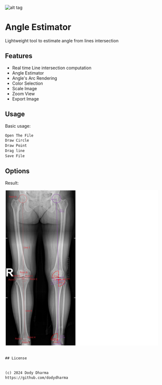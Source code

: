 ![alt tag](https://github.com/dodydharma)
# Angle Estimator

Lightweight tool  to estimate angle from lines intersection

## Features

* Real time Line intersection computation
* Angle Estimator
* Angle's Arc Rendering
* Color Selection
* Scale Image
* Zoom View
* Export Image

## Usage

Basic usage:

```html
Open The File
Draw Circle
Draw Point
Drag line
Save File

```

## Options

Result:

![alt tag](img/xray/xrayscan1-calculated.png)


```

## License


(c) 2024 Dody Dharma
https://github.com/dodydharma
